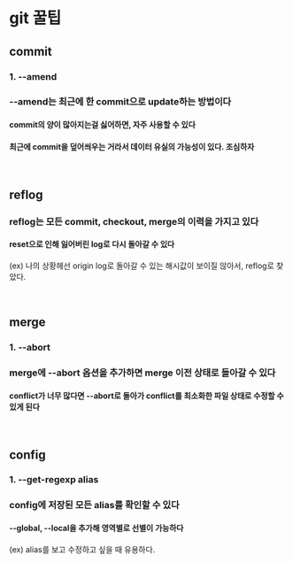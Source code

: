# git 꿀팁

## commit

### 1. --amend

### --amend는 최근에 한 commit으로 update하는 방법이다

#### commit의 양이 많아지는걸 싫어하면, 자주 사용할 수 있다

#### 최근에 commit을 덮어씌우는 거라서 데이터 유실의 가능성이 있다. **조심하자**

&nbsp;

## reflog

### reflog는 모든 commit, checkout, merge의 이력을 가지고 있다

#### reset으로 인해 잃어버린 log로 다시 돌아갈 수 있다

(ex) 나의 상황헤선 origin log로 돌아갈 수 있는 해시값이 보이질 않아서, reflog로 찾았다.

&nbsp;

## merge

### 1. --abort

### merge에 --abort 옵션을 추가하면 merge 이전 상태로 돌아갈 수 있다

#### conflict가 너무 많다면 --abort로 돌아가 conflict를 최소화한 파일 상태로 수정할 수 있게 된다

&nbsp;

## config

### 1. --get-regexp alias

### config에 저장된 모든 alias를 확인할 수 있다

#### --global, --local을 추가해 영역별로 선별이 가능하다

(ex) alias를 보고 수정하고 싶을 때 유용하다.
